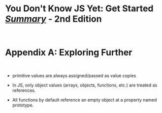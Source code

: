 # You Don't Know JS Yet: Get Started <ins>**_Summary_**</ins> - 2nd Edition

<br>

# Appendix A: Exploring Further

<br>

- primitive values are always assigned/passed as value copies

- In JS, only object values (arrays, objects, functions, etc.) are treated as references.

- All functions by default reference an empty object at a property named prototype.
